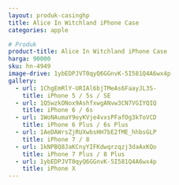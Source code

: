 ```yaml
---
layout: produk-casinghp
title: Alice In Witchland iPhone Case
categories: apple

# Produk
product-title: Alice In Witchland iPhone Case
harga: 90000
sku: hn-4949
image-drive: 1ybEDPJVT0qyQ6GGnvK-5I581Q4A6wx4p
gallery:
  - url: 1ChgEmRlY-URIAl6bjTMeAs6FaayJL3S-
    title: iPhone 5 / 5s / SE
  - url: 1QSwzkONox9AshfxwgANvw3CN7VGIYQIQ
    title: iPhone 6 / 6s
  - url: 1WoNAumaY9oyKVje4vxsPFafOg3kToVCD
    title: iPhone 6 Plus / 6s Plus
  - url: 1AeDAWrsZjRUXwbsHH7bE2fME_hhbsGLP
    title: iPhone 7 / 8
  - url: 1kNPBQ8JaKCnyYIFKdwqrzqzj3daAxKQo
    title: iPhone 7 Plus / 8 Plus
  - url: 1ybEDPJVT0qyQ6GGnvK-5I581Q4A6wx4p
    title: iPhone X
---
```


